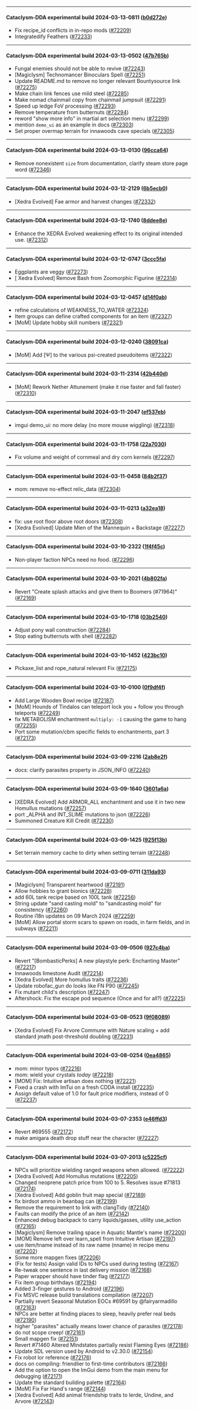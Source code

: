 
---

#### Cataclysm-DDA experimental build 2024-03-13-0811 ([b0d272e](https://github.com/CleverRaven/Cataclysm-DDA/releases/tag/cdda-experimental-2024-03-13-0811))

* Fix recipe_id conflicts in in-repo mods ([#72209](https://github.com/CleverRaven/Cataclysm-DDA/pull/72209))
* Integratedify Feathers ([#72233](https://github.com/CleverRaven/Cataclysm-DDA/pull/72233))

---

#### Cataclysm-DDA experimental build 2024-03-13-0502 ([47b765b](https://github.com/CleverRaven/Cataclysm-DDA/releases/tag/cdda-experimental-2024-03-13-0502))

* Fungal enemies should not be able to revive ([#72243](https://github.com/CleverRaven/Cataclysm-DDA/pull/72243))
* [Magiclysm] Technomancer Binoculars Spell ([#72251](https://github.com/CleverRaven/Cataclysm-DDA/pull/72251))
* Update README.md to remove no longer relevant Bountysource link ([#72275](https://github.com/CleverRaven/Cataclysm-DDA/pull/72275))
* Make chain link fences use mild steel ([#72285](https://github.com/CleverRaven/Cataclysm-DDA/pull/72285))
* Make nomad chainmail copy from chainmail jumpsuit ([#72291](https://github.com/CleverRaven/Cataclysm-DDA/pull/72291))
* Speed up ledge FoV processing ([#72293](https://github.com/CleverRaven/Cataclysm-DDA/pull/72293))
* Remove temperature from butternuts ([#72294](https://github.com/CleverRaven/Cataclysm-DDA/pull/72294))
* reword "show more info" in martial art selection menu ([#72299](https://github.com/CleverRaven/Cataclysm-DDA/pull/72299))
* mention `demo_ui` as an example in docs ([#72303](https://github.com/CleverRaven/Cataclysm-DDA/pull/72303))
* Set proper overmap terrain for innawoods cave specials ([#72305](https://github.com/CleverRaven/Cataclysm-DDA/pull/72305))

---

#### Cataclysm-DDA experimental build 2024-03-13-0130 ([96cca64](https://github.com/CleverRaven/Cataclysm-DDA/releases/tag/cdda-experimental-2024-03-13-0130))

* Remove nonexistent `size` from documentation, clarify steam store page word ([#72346](https://github.com/CleverRaven/Cataclysm-DDA/pull/72346))

---

#### Cataclysm-DDA experimental build 2024-03-12-2129 ([6b5ecb0](https://github.com/CleverRaven/Cataclysm-DDA/releases/tag/cdda-experimental-2024-03-12-2129))

* [Xedra Evolved] Fae armor and harvest changes ([#72332](https://github.com/CleverRaven/Cataclysm-DDA/pull/72332))

---

#### Cataclysm-DDA experimental build 2024-03-12-1740 ([8ddee8e](https://github.com/CleverRaven/Cataclysm-DDA/releases/tag/cdda-experimental-2024-03-12-1740))

* Enhance the XEDRA Evolved weakening effect to its original intended use. ([#72312](https://github.com/CleverRaven/Cataclysm-DDA/pull/72312))

---

#### Cataclysm-DDA experimental build 2024-03-12-0747 ([3ccc5fa](https://github.com/CleverRaven/Cataclysm-DDA/releases/tag/cdda-experimental-2024-03-12-0747))

* Eggplants are veggy ([#72273](https://github.com/CleverRaven/Cataclysm-DDA/pull/72273))
* [ Xedra Evolved] Remove Bash from Zoomorphic Figurine ([#72314](https://github.com/CleverRaven/Cataclysm-DDA/pull/72314))

---

#### Cataclysm-DDA experimental build 2024-03-12-0457 ([d14f0ab](https://github.com/CleverRaven/Cataclysm-DDA/releases/tag/cdda-experimental-2024-03-12-0457))

* refine calculations of WEAKNESS_TO_WATER ([#72324](https://github.com/CleverRaven/Cataclysm-DDA/pull/72324))
* Item groups can define crafted components for an item ([#72327](https://github.com/CleverRaven/Cataclysm-DDA/pull/72327))
* [MoM] Update hobby skill numbers ([#72321](https://github.com/CleverRaven/Cataclysm-DDA/pull/72321))

---

#### Cataclysm-DDA experimental build 2024-03-12-0240 ([38091ca](https://github.com/CleverRaven/Cataclysm-DDA/releases/tag/cdda-experimental-2024-03-12-0240))

* [MoM] Add [Ψ] to the various psi-created pseudoitems ([#72322](https://github.com/CleverRaven/Cataclysm-DDA/pull/72322))

---

#### Cataclysm-DDA experimental build 2024-03-11-2314 ([42b440d](https://github.com/CleverRaven/Cataclysm-DDA/releases/tag/cdda-experimental-2024-03-11-2314))

* [MoM] Rework Nether Attunement (make it rise faster and fall faster) ([#72310](https://github.com/CleverRaven/Cataclysm-DDA/pull/72310))

---

#### Cataclysm-DDA experimental build 2024-03-11-2047 ([ef537eb](https://github.com/CleverRaven/Cataclysm-DDA/releases/tag/cdda-experimental-2024-03-11-2047))

* imgui demo_ui: no more delay (no more mouse wiggling) ([#72318](https://github.com/CleverRaven/Cataclysm-DDA/pull/72318))

---

#### Cataclysm-DDA experimental build 2024-03-11-1758 ([22a7030](https://github.com/CleverRaven/Cataclysm-DDA/releases/tag/cdda-experimental-2024-03-11-1758))

* Fix volume and weight of cornmeal and dry corn kernels ([#72297](https://github.com/CleverRaven/Cataclysm-DDA/pull/72297))

---

#### Cataclysm-DDA experimental build 2024-03-11-0458 ([84b2f37](https://github.com/CleverRaven/Cataclysm-DDA/releases/tag/cdda-experimental-2024-03-11-0458))

* mom: remove no-effect relic_data ([#72304](https://github.com/CleverRaven/Cataclysm-DDA/pull/72304))

---

#### Cataclysm-DDA experimental build 2024-03-11-0213 ([a32ea18](https://github.com/CleverRaven/Cataclysm-DDA/releases/tag/cdda-experimental-2024-03-11-0213))

* fix: use root floor above root doors ([#72308](https://github.com/CleverRaven/Cataclysm-DDA/pull/72308))
* [Xedra Evolved] Update Mien of the Mannequin + Backstage ([#72277](https://github.com/CleverRaven/Cataclysm-DDA/pull/72277))

---

#### Cataclysm-DDA experimental build 2024-03-10-2322 ([1f4f45c](https://github.com/CleverRaven/Cataclysm-DDA/releases/tag/cdda-experimental-2024-03-10-2322))

* Non-player faction NPCs need no food. ([#72296](https://github.com/CleverRaven/Cataclysm-DDA/pull/72296))

---

#### Cataclysm-DDA experimental build 2024-03-10-2021 ([4b802fa](https://github.com/CleverRaven/Cataclysm-DDA/releases/tag/cdda-experimental-2024-03-10-2021))

* Revert "Create splash attacks and give them to Boomers (#71964)" ([#72169](https://github.com/CleverRaven/Cataclysm-DDA/pull/72169))

---

#### Cataclysm-DDA experimental build 2024-03-10-1718 ([03b2540](https://github.com/CleverRaven/Cataclysm-DDA/releases/tag/cdda-experimental-2024-03-10-1718))

* Adjust pony wall construction ([#72284](https://github.com/CleverRaven/Cataclysm-DDA/pull/72284))
* Stop eating butternuts with shell ([#72282](https://github.com/CleverRaven/Cataclysm-DDA/pull/72282))

---

#### Cataclysm-DDA experimental build 2024-03-10-1452 ([423bc10](https://github.com/CleverRaven/Cataclysm-DDA/releases/tag/cdda-experimental-2024-03-10-1452))

* Pickaxe_list and rope_natural relevant Fix ([#72175](https://github.com/CleverRaven/Cataclysm-DDA/pull/72175))

---

#### Cataclysm-DDA experimental build 2024-03-10-0100 ([0f9df4f](https://github.com/CleverRaven/Cataclysm-DDA/releases/tag/cdda-experimental-2024-03-10-0100))

* Add Large Wooden Bowl recipe  ([#72187](https://github.com/CleverRaven/Cataclysm-DDA/pull/72187))
* [MoM] Hounds of Tindalos can teleport lock you + follow you through teleports ([#72249](https://github.com/CleverRaven/Cataclysm-DDA/pull/72249))
* fix METABOLISM enchantment `multiply: -1` causing the game to hang ([#72255](https://github.com/CleverRaven/Cataclysm-DDA/pull/72255))
* Port some mutation/cbm specific fields to enchantments, part 3 ([#72173](https://github.com/CleverRaven/Cataclysm-DDA/pull/72173))

---

#### Cataclysm-DDA experimental build 2024-03-09-2216 ([2ab8e2f](https://github.com/CleverRaven/Cataclysm-DDA/releases/tag/cdda-experimental-2024-03-09-2216))

* docs: clarify parasites property in JSON_INFO ([#72240](https://github.com/CleverRaven/Cataclysm-DDA/pull/72240))

---

#### Cataclysm-DDA experimental build 2024-03-09-1640 ([3601a6a](https://github.com/CleverRaven/Cataclysm-DDA/releases/tag/cdda-experimental-2024-03-09-1640))

* [XEDRA Evolved] Add ARMOR_ALL enchantment and use it in two new Homullus mutations ([#72257](https://github.com/CleverRaven/Cataclysm-DDA/pull/72257))
* port _ALPHA and INT_SLIME mutations to json ([#72226](https://github.com/CleverRaven/Cataclysm-DDA/pull/72226))
* Summoned Creature Kill Credit ([#72230](https://github.com/CleverRaven/Cataclysm-DDA/pull/72230))

---

#### Cataclysm-DDA experimental build 2024-03-09-1425 ([925f13b](https://github.com/CleverRaven/Cataclysm-DDA/releases/tag/cdda-experimental-2024-03-09-1425))

* Set terrain memory cache to dirty when setting terrain ([#72248](https://github.com/CleverRaven/Cataclysm-DDA/pull/72248))

---

#### Cataclysm-DDA experimental build 2024-03-09-0711 ([311da93](https://github.com/CleverRaven/Cataclysm-DDA/releases/tag/cdda-experimental-2024-03-09-0711))

* [Magiclysm] Transparent heartwood ([#72191](https://github.com/CleverRaven/Cataclysm-DDA/pull/72191))
* Allow hobbies to grant bionics ([#72228](https://github.com/CleverRaven/Cataclysm-DDA/pull/72228))
* add 60L tank recipe based on 100L tank ([#72256](https://github.com/CleverRaven/Cataclysm-DDA/pull/72256))
* String update "sand casting mold" to "sandcasting mold" for consistency ([#72260](https://github.com/CleverRaven/Cataclysm-DDA/pull/72260))
* Routine i18n updates on 09 March 2024 ([#72259](https://github.com/CleverRaven/Cataclysm-DDA/pull/72259))
* [MoM] Allow portal storm scars to spawn on roads, in farm fields, and in subways ([#72211](https://github.com/CleverRaven/Cataclysm-DDA/pull/72211))

---

#### Cataclysm-DDA experimental build 2024-03-09-0506 ([927c4ba](https://github.com/CleverRaven/Cataclysm-DDA/releases/tag/cdda-experimental-2024-03-09-0506))

* Revert "[BombasticPerks] A new playstyle perk: Enchanting Master" ([#72217](https://github.com/CleverRaven/Cataclysm-DDA/pull/72217))
* Innawoods Iimestone Audit ([#72214](https://github.com/CleverRaven/Cataclysm-DDA/pull/72214))
* [Xedra Evolved] More homullus traits ([#72236](https://github.com/CleverRaven/Cataclysm-DDA/pull/72236))
* Update robofac_gun do looks like FN P90 ([#72245](https://github.com/CleverRaven/Cataclysm-DDA/pull/72245))
* Fix mutant child's description ([#72247](https://github.com/CleverRaven/Cataclysm-DDA/pull/72247))
* Aftershock: Fix the escape pod sequence (Once and for all?) ([#72225](https://github.com/CleverRaven/Cataclysm-DDA/pull/72225))

---

#### Cataclysm-DDA experimental build 2024-03-08-0523 ([9f08089](https://github.com/CleverRaven/Cataclysm-DDA/releases/tag/cdda-experimental-2024-03-08-0523))

* [Xedra Evolved] Fix Arvore Commune with Nature scaling + add standard jmath post-threshold doubling ([#72231](https://github.com/CleverRaven/Cataclysm-DDA/pull/72231))

---

#### Cataclysm-DDA experimental build 2024-03-08-0254 ([0ea4865](https://github.com/CleverRaven/Cataclysm-DDA/releases/tag/cdda-experimental-2024-03-08-0254))

* mom: minor typos ([#72216](https://github.com/CleverRaven/Cataclysm-DDA/pull/72216))
* mom: wield your crystals *today* ([#72218](https://github.com/CleverRaven/Cataclysm-DDA/pull/72218))
* [MOM] Fix: Intuitive artisan does nothing ([#72221](https://github.com/CleverRaven/Cataclysm-DDA/pull/72221))
* Fixed a crash with ImTui on a fresh CDDA install ([#72235](https://github.com/CleverRaven/Cataclysm-DDA/pull/72235))
* Assign default value of 1.0 for fault price modifiers, instead of 0 ([#72237](https://github.com/CleverRaven/Cataclysm-DDA/pull/72237))

---

#### Cataclysm-DDA experimental build 2024-03-07-2353 ([e46ffd3](https://github.com/CleverRaven/Cataclysm-DDA/releases/tag/cdda-experimental-2024-03-07-2353))

* Revert #69555 ([#72172](https://github.com/CleverRaven/Cataclysm-DDA/pull/72172))
* make amigara death drop stuff near the character ([#72227](https://github.com/CleverRaven/Cataclysm-DDA/pull/72227))

---

#### Cataclysm-DDA experimental build 2024-03-07-2013 ([c5225cf](https://github.com/CleverRaven/Cataclysm-DDA/releases/tag/cdda-experimental-2024-03-07-2013))

* NPCs will  prioritize wielding ranged weapons when allowed. ([#72222](https://github.com/CleverRaven/Cataclysm-DDA/pull/72222))
* [Xedra Evolved] Add Homullus mutations ([#72205](https://github.com/CleverRaven/Cataclysm-DDA/pull/72205))
* Changed neoprene patch price from 100 to 5. Resolves issue #71813 ([#72174](https://github.com/CleverRaven/Cataclysm-DDA/pull/72174))
* [Xedra Evolved] Add goblin fruit map special ([#72189](https://github.com/CleverRaven/Cataclysm-DDA/pull/72189))
* fix birdsot ammo in beanbag can ([#72199](https://github.com/CleverRaven/Cataclysm-DDA/pull/72199))
* Remove the requirement to link with clangTidy ([#72140](https://github.com/CleverRaven/Cataclysm-DDA/pull/72140))
* Faults can modify the price of an item ([#72142](https://github.com/CleverRaven/Cataclysm-DDA/pull/72142))
* Enhanced debug backpack to carry liquids/gasses, utility use_action ([#72165](https://github.com/CleverRaven/Cataclysm-DDA/pull/72165))
* [Magiclysm] Remove trailing space in Aquatic Mantle's name ([#72200](https://github.com/CleverRaven/Cataclysm-DDA/pull/72200))
* [MOM] Remove left over learn_spell from Intuitive Artisan ([#72197](https://github.com/CleverRaven/Cataclysm-DDA/pull/72197))
* use item/tname instead of its raw name (nname) in recipe menu ([#72202](https://github.com/CleverRaven/Cataclysm-DDA/pull/72202))
* Some more mapgen fixes ([#72206](https://github.com/CleverRaven/Cataclysm-DDA/pull/72206))
* (Fix for tests) Assign valid IDs to NPCs used during testing ([#72167](https://github.com/CleverRaven/Cataclysm-DDA/pull/72167))
* Re-tweak one sentence in last delivery mission  ([#72168](https://github.com/CleverRaven/Cataclysm-DDA/pull/72168))
* Paper wrapper should have tinder flag ([#72177](https://github.com/CleverRaven/Cataclysm-DDA/pull/72177))
* Fix item group birthdays ([#72194](https://github.com/CleverRaven/Cataclysm-DDA/pull/72194))
* Added 3-finger gestures to Android ([#72196](https://github.com/CleverRaven/Cataclysm-DDA/pull/72196))
* Fix MSVC release build translations compilation ([#72207](https://github.com/CleverRaven/Cataclysm-DDA/pull/72207))
* Partially revert Seasonal Mutation EOCs #69591 by @fairyarmadillo ([#72163](https://github.com/CleverRaven/Cataclysm-DDA/pull/72163))
* NPCs are better at finding places to sleep, heavily prefer real beds ([#72190](https://github.com/CleverRaven/Cataclysm-DDA/pull/72190))
* higher "parasites" actually means lower chance of parasites ([#72178](https://github.com/CleverRaven/Cataclysm-DDA/pull/72178))
* do not scope creep! ([#72161](https://github.com/CleverRaven/Cataclysm-DDA/pull/72161))
* Small mapgen fix ([#72151](https://github.com/CleverRaven/Cataclysm-DDA/pull/72151))
* Revert #71460 Altered Mindstates partially resist Flaming Eyes ([#72186](https://github.com/CleverRaven/Cataclysm-DDA/pull/72186))
* Update SDL version used by Android to v2.30.0 ([#72154](https://github.com/CleverRaven/Cataclysm-DDA/pull/72154))
* Fix robot lor reference ([#72176](https://github.com/CleverRaven/Cataclysm-DDA/pull/72176))
* docs on compiling: friendlier to first-time contributors ([#72166](https://github.com/CleverRaven/Cataclysm-DDA/pull/72166))
* Add the option to open the ImGui demo from the main menu for debugging ([#72171](https://github.com/CleverRaven/Cataclysm-DDA/pull/72171))
* Update the standard building palette ([#72164](https://github.com/CleverRaven/Cataclysm-DDA/pull/72164))
* [MoM] Fix Far Hand's range ([#72144](https://github.com/CleverRaven/Cataclysm-DDA/pull/72144))
* [Xedra Evolved] Add animal friendship traits to Ierde, Undine, and Arvore ([#72143](https://github.com/CleverRaven/Cataclysm-DDA/pull/72143))
